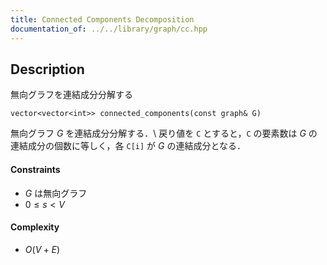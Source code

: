 ```yaml
---
title: Connected Components Decomposition
documentation_of: ../../library/graph/cc.hpp
---
```


## Description
無向グラフを連結成分分解する
```
vector<vector<int>> connected_components(const graph& G)
```
無向グラフ $G$ を連結成分分解する．\\
戻り値を ``C`` とすると，``C`` の要素数は $G$ の連結成分の個数に等しく，各 ``C[i]`` が $G$ の連結成分となる．

#### Constraints
- $G$ は無向グラフ
- $0\le s\lt V$

#### Complexity
- $O(V+E)$
